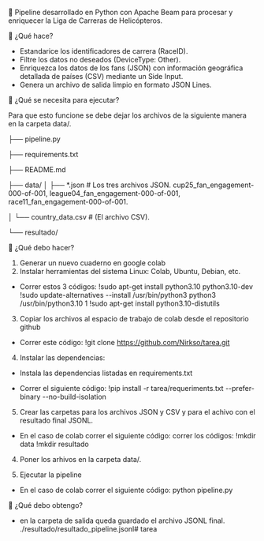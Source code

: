 🚁 Pipeline desarrollado en Python con Apache Beam para procesar y enriquecer la Liga de Carreras de Helicópteros.

🚁 ¿Qué hace?
  * Estandarice los identificadores de carrera (RaceID).
  * Filtre los datos no deseados (DeviceType: Other).
  * Enriquezca los datos de los fans (JSON) con información geográfica detallada de países (CSV) mediante un Side Input.
  * Genera un archivo de salida limpio en formato JSON Lines.


🚁 ¿Qué se necesita para ejecutar?

Para que esto funcione se debe dejar los archivos de la siguiente manera en la carpeta data/.


├── pipeline.py

├── requirements.txt

├── README.md

├── data/ 
│   ├── *.json # Los tres archivos JSON. cup25_fan_engagement-000-of-001, league04_fan_engagement-000-of-001, race11_fan_engagement-000-of-001.

│   └── country_data.csv  # (El archivo CSV).

└── resultado/



🚁 ¿Qué debo hacer?
1) Generar un nuevo cuaderno en google colab
2) Instalar herramientas del sistema Linux: Colab, Ubuntu, Debian, etc.
  - Correr estos 3  códigos:
!sudo apt-get install python3.10 python3.10-dev
!sudo update-alternatives --install /usr/bin/python3 python3 /usr/bin/python3.10 1
!sudo apt-get install python3.10-distutils

3) Copiar los archivos al espacio de trabajo de colab desde el repositorio github
  - Correr este código:
!git clone https://github.com/Nirkso/tarea.git
    
4) Instalar las dependencias:
  * Instala las dependencias listadas en requirements.txt
  - Correr el siguiente código:
!pip install -r tarea/requeriments.txt --prefer-binary --no-build-isolation

5) Crear las carpetas para los archivos JSON y CSV y para el achivo con el resultado final JSONL.
  - En el caso de colab correr el siguiente código: correr los códigos:
  !mkdir data
  !mkdir resultado

4) Poner los arhivos en la carpeta data/.

5) Ejecutar la pipeline
  - En el caso de colab correr el siguiente código: python pipeline.py

🚁 ¿Qué debo obtengo?
  * en la carpeta de salida queda guardado el archivo JSONL final.
    ./resultado/resultado_pipeline.jsonl# tarea
